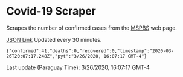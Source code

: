 # Covid-19 Scraper

Scrapes the number of confirmed cases from the [MSPBS](https://www.mspbs.gov.py/covid-19.php) web page.

[JSON Link](https://jmayalag.github.io/covid19-scrape/cases.json)
Updated every 30 minutes.
```
{"confirmed":41,"deaths":0,"recovered":0,"timestamp":"2020-03-26T20:07:17.248Z","pyt":"3/26/2020, 16:07:17 GMT-4"}
```
Last update (Paraguay Time): 3/26/2020, 16:07:17 GMT-4